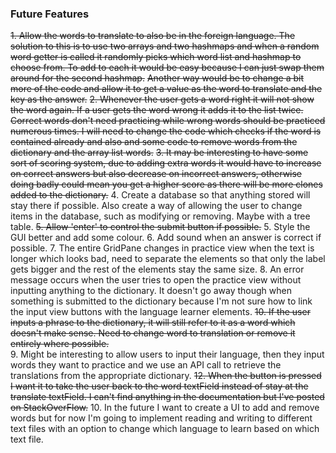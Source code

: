 ### Future Features

~~1. Allow the words to translate to also be in the foreign language. The solution to this is to use two arrays and two hashmaps and when a random word getter is called it randomly picks which word list and hashmap to choose from. To add to each it would be easy because I can just swap them around for the second hashmap.~~
 ~~Another way would be to change a bit more of the code and allow it to get a value as the word to translate and the key as the answer.~~ 
~~2. Whenever the user gets a word right it will not show the word again. If a user gets the word wrong it adds it to the list twice. Correct words don't need practicing while wrong words should be practiced numerous times. I will need to change the code which checks if the word is contained already and also and some code to remove words from the dictionary and the array list words.~~ 
~~3. It may be interesting to have some sort of scoring system, due to adding extra words it would have to increase on correct answers but also decrease on incorrect answers, otherwise doing badly could mean you get a higher score as there will be more clones added to the dictionary.~~ 
4. Create a database so that anything stored will stay there if possible. Also create a way of allowing the user to change items in the database, such as modifying or removing. Maybe with a tree table. 
~~5. Allow 'enter' to control the submit button if possible.~~ 
5. Style the GUI better and add some colour. 
6. Add sound when an answer is correct if possible. 
7. The entire GridPane changes in practice view when the text is longer which looks bad, need to separate the elements so that only the label gets bigger and the rest of the elements stay the same size. 
8. An error message occurs when the user tries to open the practice view without inputting anything to the dictionary. It doesn't go away though when something is submitted to the dictionary because I'm not sure how to link the input view buttons with the language learner elements. 
~~10. If the user inputs a phrase to the dictionary, it will still refer to it as a word which doesn't make sense. Need to change word to translation or remove it entirely where possible.~~  
9. Might be interesting to allow users to input their language, then they input words they want to practice and we use an API call to retrieve the translations from the appropriate dictionary.
~~12. When the button is pressed I want it to take the user back to the word textField instead of stay at the translate textField. I can't find anything in the documentation but I've posted on StackOverFlow.~~
10. In the future I want to create a UI to add and remove words but for now I'm going to implement reading and writing to different text files with an option to change which language to learn based on which text file.